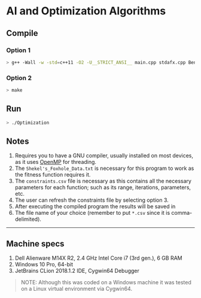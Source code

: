 # AI and Optimization Algorithms

## Compile

### Option 1

```bash
> g++ -Wall -w -std=c++11 -O2 -U__STRICT_ANSI__ main.cpp stdafx.cpp BenchmarkRun.cpp Benchmark.cpp ConstraintsFile.cpp SwarmIntelligence.cpp -o Optimization
```

### Option 2

```bash
> make
```

## Run

```bash
> ./Optimization
```

## Notes

1. Requires you to have a GNU compiler, usually installed on most devices, as it uses [OpenMP](https://www.openmp.org/) for threading.
1. The `Shekel's_Foxhole_Data.txt` is necessary for this program to work as the fitness function requires it.
1. The `constraints.csv` file is necessary as this contains all the necessary parameters for each function; such as its range, iterations, parameters, etc.
1. The user can refresh the constraints file by selecting option 3.
1. After executing the compiled program the results will be saved in
1. The file name of your choice (remember to put `*.csv` since it is comma-delimited).

---

## Machine specs

1. Dell Alienware M14X R2, 2.4 GHz Intel Core i7 (3rd gen.), 6 GB RAM
1. Windows 10 Pro, 64-bit
1. JetBrains CLion 2018.1.2 IDE, Cygwin64 Debugger

> NOTE: Although this was coded on a Windows machine it was tested on a Linux virtual environment via Cygwin64.
